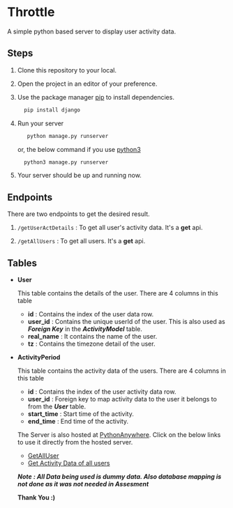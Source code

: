 # Throttle

A simple python based server to display user activity data.

## Steps

1. Clone this repository to your local.

2. Open the project in an editor of your preference.

3. Use the package manager [pip](https://pip.pypa.io/en/stable/) to install dependencies.

    ```bash
      pip install django
    ```
4. Run your server

   ```bash
      python manage.py runserver 
    ```
   or, the below command if you use [python3](https://www.python.org/downloads/)

    ```bash
      python3 manage.py runserver 
    ```

5. Your server should be up and running now.

## Endpoints

There are two endpoints to get the desired result.

1. `/getUserActDetails` : To get all user's activity data. It's a **get** api.

2. `/getAllUsers` : To get all users. It's a **get** api.


## Tables

+ **User**

  This table contains the details of the user. There are 4 columns in this table

   - **id** : Contains the index of the user data row.
   - **user_id** : Contains the unique userId of the user. This is also used as ***Foreign Key*** in the ***ActivityModel*** table.
   - **real_name** : It contains the name of the user.
   - **tz** : Contains the timezone detail of the user.

+ **ActivityPeriod** 

  This table contains the activity data of the users. There are 4 columns in this table

   - **id** : Contains the index of the user activity data row.
   - **user_id** : Foreign key to map activity data to the user it belongs to from the ***User*** table.
   - **start_time** : Start time of the activity.
   - **end_time** : End time of the activity.



   The Server is also hosted at [PythonAnywhere](https://www.pythonanywhere.com/). Click on the below links to use it directly from the hosted server.

   + [GetAllUser](http://abhinavanand499.pythonanywhere.com/getAllUsers/)
   + [Get Activity Data of all users](http://abhinavanand499.pythonanywhere.com/getUserActDetails/)



   ***Note : All Data being used is dummy data. Also database mapping is not done as it was not needed in Assesment***
               


   **Thank You :)**
